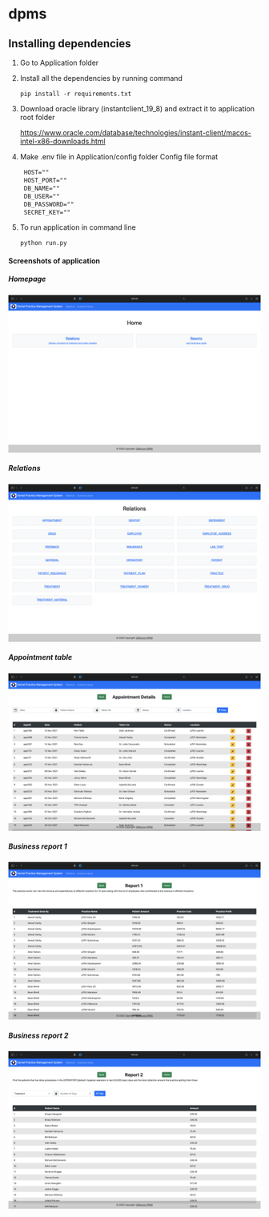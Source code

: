 # dpms


## Installing dependencies
1. Go to Application folder
2. Install all the dependencies by running command 
    ```
    pip install -r requirements.txt
    ```

3. Download oracle library (instantclient_19_8) and extract it to application root folder 

    https://www.oracle.com/database/technologies/instant-client/macos-intel-x86-downloads.html

4. Make .env file in Application/config folder
   Config file format
   ```
    HOST=""
    HOST_PORT=""
    DB_NAME=""
    DB_USER=""
    DB_PASSWORD=""
    SECRET_KEY=""
   ```
   
5. To run application in command line 
    ````
    python run.py

#### Screenshots of application
##### Homepage
![alt text](https://github.com/eldhojv/dpms/blob/main/Application-Screenshot/Screenshot%202021-12-07%20at%205.20.04%20PM.png)
##### Relations
![alt text](https://github.com/eldhojv/dpms/blob/main/Application-Screenshot/Screenshot%202021-12-07%20at%205.20.11%20PM.png)
##### Appointment table
![alt text](https://github.com/eldhojv/dpms/blob/main/Application-Screenshot/Screenshot%202021-12-07%20at%205.20.23%20PM.png)
##### Business report 1
![alt text](https://github.com/eldhojv/dpms/blob/main/Application-Screenshot/Screenshot%202021-12-07%20at%205.23.30%20PM.png)
##### Business report 2
![alt text](https://github.com/eldhojv/dpms/blob/main/Application-Screenshot/Screenshot%202021-12-07%20at%205.23.38%20PM.png)

